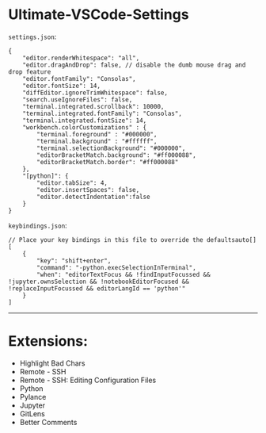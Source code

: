# Ultimate-VSCode-Settings

`settings.json`:
```
{
    "editor.renderWhitespace": "all",
    "editor.dragAndDrop": false, // disable the dumb mouse drag and drop feature
    "editor.fontFamily": "Consolas",
    "editor.fontSize": 14,
    "diffEditor.ignoreTrimWhitespace": false,
    "search.useIgnoreFiles": false,
    "terminal.integrated.scrollback": 10000,
    "terminal.integrated.fontFamily": "Consolas",
    "terminal.integrated.fontSize": 14,
    "workbench.colorCustomizations" : {
        "terminal.foreground" : "#000000",
        "terminal.background" : "#ffffff",
        "terminal.selectionBackground": "#000000",
        "editorBracketMatch.background": "#ff000088",
        "editorBracketMatch.border": "#ff000088"
    },
    "[python]": {
        "editor.tabSize": 4,
        "editor.insertSpaces": false,
        "editor.detectIndentation":false
    }
}
```

`keybindings.json`:
```
// Place your key bindings in this file to override the defaultsauto[]
[
    {
        "key": "shift+enter",
        "command": "-python.execSelectionInTerminal",
        "when": "editorTextFocus && !findInputFocussed && !jupyter.ownsSelection && !notebookEditorFocused && !replaceInputFocussed && editorLangId == 'python'"
    }
]
```

---

# Extensions:
- Highlight Bad Chars
- Remote - SSH
- Remote - SSH: Editing Configuration Files
- Python
- Pylance
- Jupyter
- GitLens
- Better Comments
